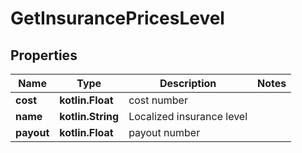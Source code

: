 
# GetInsurancePricesLevel

## Properties
Name | Type | Description | Notes
------------ | ------------- | ------------- | -------------
**cost** | **kotlin.Float** | cost number | 
**name** | **kotlin.String** | Localized insurance level | 
**payout** | **kotlin.Float** | payout number | 



